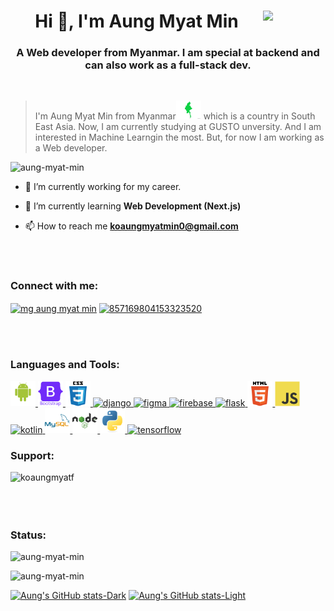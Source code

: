 <h1 align="center">Hi 👋, I'm Aung Myat Min <img src="https://media.tenor.com/CWLVqhCZUI8AAAAC/emoji-animated.gif" style="width: 100px;float:right;"></h1>
<h3 align="center">A Web developer from Myanmar. I am special at backend and can also work as a full-stack dev. </h3>

<br>

> I'm Aung Myat Min from Myanmar<img src="files/mm-01.png" width="40px"> which is a country in South East Asia. Now, I am currently studying at GUSTO unversity. And I am interested in Machine Learngin the most. But, for now I am working as a Web developer.

<p align="left"> <img src="https://komarev.com/ghpvc/?username=aung-myat-min&label=Profile%20views&color=0e75b6&style=flat" alt="aung-myat-min" /> </p>

- 🔭 I’m currently working for my career.

- 🌱 I’m currently learning **Web Development (Next.js)**

- 📫 How to reach me **koaungmyatmin0@gmail.com**

<br><br>

<h3 align="left">Connect with me:</h3>
<p align="left">
<a href="https://fb.com/mg aung myat min" target="blank"><img align="center" src="https://raw.githubusercontent.com/rahuldkjain/github-profile-readme-generator/master/src/images/icons/Social/facebook.svg" alt="mg aung myat min" height="30" width="40" /></a>
<a href="https://discord.gg/857169804153323520" target="blank"><img align="center" src="https://raw.githubusercontent.com/rahuldkjain/github-profile-readme-generator/master/src/images/icons/Social/discord.svg" alt="857169804153323520" height="30" width="40" /></a>
</p>

<br><br>

<h3 align="left">Languages and Tools:</h3>
<p align="left"> <a href="https://developer.android.com" target="_blank" rel="noreferrer"> <img src="https://raw.githubusercontent.com/devicons/devicon/master/icons/android/android-original-wordmark.svg" alt="android" width="40" height="40"/> </a> <a href="https://getbootstrap.com" target="_blank" rel="noreferrer"> <img src="https://raw.githubusercontent.com/devicons/devicon/master/icons/bootstrap/bootstrap-plain-wordmark.svg" alt="bootstrap" width="40" height="40"/> </a> <a href="https://www.w3schools.com/css/" target="_blank" rel="noreferrer"> <img src="https://raw.githubusercontent.com/devicons/devicon/master/icons/css3/css3-original-wordmark.svg" alt="css3" width="40" height="40"/> </a> <a href="https://www.djangoproject.com/" target="_blank" rel="noreferrer"> <img src="https://cdn.worldvectorlogo.com/logos/django.svg" alt="django" width="40" height="40"/> </a> <a href="https://www.figma.com/" target="_blank" rel="noreferrer"> <img src="https://www.vectorlogo.zone/logos/figma/figma-icon.svg" alt="figma" width="40" height="40"/> </a> <a href="https://firebase.google.com/" target="_blank" rel="noreferrer"> <img src="https://www.vectorlogo.zone/logos/firebase/firebase-icon.svg" alt="firebase" width="40" height="40"/> </a> <a href="https://flask.palletsprojects.com/" target="_blank" rel="noreferrer"> <img src="https://www.vectorlogo.zone/logos/pocoo_flask/pocoo_flask-icon.svg" alt="flask" width="40" height="40"/> </a> <a href="https://www.w3.org/html/" target="_blank" rel="noreferrer"> <img src="https://raw.githubusercontent.com/devicons/devicon/master/icons/html5/html5-original-wordmark.svg" alt="html5" width="40" height="40"/> </a> <a href="https://developer.mozilla.org/en-US/docs/Web/JavaScript" target="_blank" rel="noreferrer"> <img src="https://raw.githubusercontent.com/devicons/devicon/master/icons/javascript/javascript-original.svg" alt="javascript" width="40" height="40"/> </a> <a href="https://kotlinlang.org" target="_blank" rel="noreferrer"> <img src="https://www.vectorlogo.zone/logos/kotlinlang/kotlinlang-icon.svg" alt="kotlin" width="40" height="40"/> </a> <a href="https://www.mysql.com/" target="_blank" rel="noreferrer"> <img src="https://raw.githubusercontent.com/devicons/devicon/master/icons/mysql/mysql-original-wordmark.svg" alt="mysql" width="40" height="40"/> </a> <a href="https://nodejs.org" target="_blank" rel="noreferrer"> <img src="https://raw.githubusercontent.com/devicons/devicon/master/icons/nodejs/nodejs-original-wordmark.svg" alt="nodejs" width="40" height="40"/> </a> <a href="https://www.python.org" target="_blank" rel="noreferrer"> <img src="https://raw.githubusercontent.com/devicons/devicon/master/icons/python/python-original.svg" alt="python" width="40" height="40"/> </a> <a href="https://www.tensorflow.org" target="_blank" rel="noreferrer"> <img src="https://www.vectorlogo.zone/logos/tensorflow/tensorflow-icon.svg" alt="tensorflow" width="40" height="40"/> </a> </p>

<h3 align="left">Support:</h3>

<p><a href="https://www.buymeacoffee.com/koaungmyatf"> <img align="left" src="https://cdn.buymeacoffee.com/buttons/v2/default-yellow.png" height="50" width="210" alt="koaungmyatf" /></a></p><br><br>
<br><br>
<h3>Status: </h3>
<p><img  src="https://github-readme-stats.vercel.app/api/top-langs?username=aung-myat-min&show_icons=true&locale=en&layout=compact" alt="aung-myat-min" /></p>

<p><img src="https://github-readme-streak-stats.herokuapp.com/?user=aung-myat-min&" alt="aung-myat-min" /></p>

[![Aung's GitHub stats-Dark](https://github-readme-stats.vercel.app/api?username=Aung-myat-min&show_icons=true&theme=dark#gh-dark-mode-only)](https://github.com/Aung-myat-min/github-readme-stats#gh-dark-mode-only)
[![Aung's GitHub stats-Light](https://github-readme-stats.vercel.app/api?username=Aung-myat-min&show_icons=true&theme=default#gh-light-mode-only)](https://github.com/Aung-myat-min/github-readme-stats#gh-light-mode-only)

